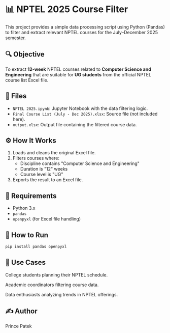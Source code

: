 # 📊 NPTEL 2025 Course Filter

This project provides a simple data processing script using Python (Pandas) to filter and extract relevant NPTEL courses for the July–December 2025 semester.

## 🔍 Objective

To extract **12-week** NPTEL courses related to **Computer Science and Engineering** that are suitable for **UG students** from the official NPTEL course list Excel file.

## 📂 Files

- `NPTEL 2025.ipynb`: Jupyter Notebook with the data filtering logic.
- `Final Course List (July - Dec 2025).xlsx`: Source file (not included here).
- `output.xlsx`: Output file containing the filtered course data.

## ⚙️ How It Works

1. Loads and cleans the original Excel file.
2. Filters courses where:
   - Discipline contains "Computer Science and Engineering"
   - Duration is "12" weeks
   - Course level is "UG"
3. Exports the result to an Excel file.

## 📌 Requirements

- Python 3.x
- `pandas`
- `openpyxl` (for Excel file handling)

## 🚀 How to Run

```bash
pip install pandas openpyxl
```
## 🧠 Use Cases
College students planning their NPTEL schedule.

Academic coordinators filtering course data.

Data enthusiasts analyzing trends in NPTEL offerings.

## ✍️ Author
Prince Patek
